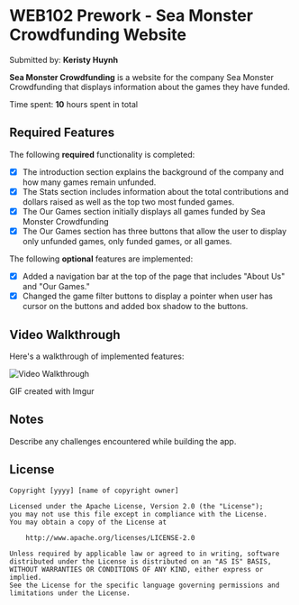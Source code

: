 # WEB102 Prework - Sea Monster Crowdfunding Website

Submitted by: **Keristy Huynh**

**Sea Monster Crowdfunding** is a website for the company Sea Monster Crowdfunding that displays information about the games they have funded.

Time spent: **10** hours spent in total

## Required Features

The following **required** functionality is completed:

* [X] The introduction section explains the background of the company and how many games remain unfunded.
* [X] The Stats section includes information about the total contributions and dollars raised as well as the top two most funded games.
* [X] The Our Games section initially displays all games funded by Sea Monster Crowdfunding
* [X] The Our Games section has three buttons that allow the user to display only unfunded games, only funded games, or all games.

The following **optional** features are implemented:

* [X] Added a navigation bar at the top of the page that includes "About Us" and "Our Games."
* [X] Changed the game filter buttons to display a pointer when user has cursor on the buttons and added box shadow to the buttons. 
## Video Walkthrough

Here's a walkthrough of implemented features:

<img src='[http://i.imgur.com/link/to/your/gif/file.gif](https://imgur.com/a/cg2bY8C)' title='Video Walkthrough' width='' alt='Video Walkthrough' />

<!-- Replace this with whatever GIF tool you used! -->
GIF created with Imgur  
<!-- Recommended tools:
[Kap](https://getkap.co/) for macOS
[ScreenToGif](https://www.screentogif.com/) for Windows
[peek](https://github.com/phw/peek) for Linux. -->

## Notes

Describe any challenges encountered while building the app.

## License

    Copyright [yyyy] [name of copyright owner]

    Licensed under the Apache License, Version 2.0 (the "License");
    you may not use this file except in compliance with the License.
    You may obtain a copy of the License at

        http://www.apache.org/licenses/LICENSE-2.0

    Unless required by applicable law or agreed to in writing, software
    distributed under the License is distributed on an "AS IS" BASIS,
    WITHOUT WARRANTIES OR CONDITIONS OF ANY KIND, either express or implied.
    See the License for the specific language governing permissions and
    limitations under the License.
